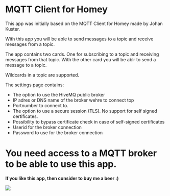 # MQTT Client for Homey

This app was initially based on the MQTT Client for Homey made by Johan Kuster.

With this app you will be able to send messages to a topic and receive messages from a topic.

The app contains two cards. One for subscribing to a topic and receiving messages from that topic.
With the other card you will be ablr to send a message to a topic.

Wildcards in a topic are supported.

The settings page contains:
- The option to use the HiveMQ public broker
- IP adres or DNS name of the broker wehre to connect top
- Portnumber to connect to.
- The option to use a secure session (TLS). No support for self signed certificates.
- Possibility to bypass certificate check in case of self-signed certificates
- Userid for the broker connection
- Password to use for the broker connection

# You need access to a MQTT broker to be able to use this app.


**If you like this app, then consider to buy me a beer :)**

[![](https://www.paypalobjects.com/en_US/NL/i/btn/btn_donateCC_LG.gif)](https://www.paypal.com/cgi-bin/webscr?cmd=_donations&business=scanno71%40gmail%2ecom&lc=NL&item_name=Homey%20MQTT%20%2f%20Owntracks%20apps&currency_code=EUR&bn=PP%2dDonationsBF%3abtn_donateCC_LG%2egif%3aNonHosted)

